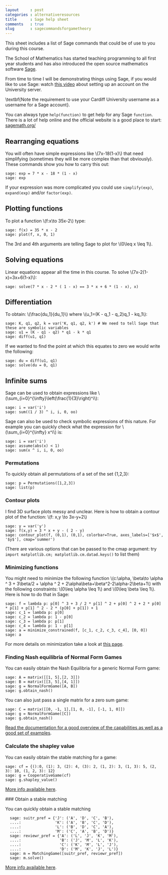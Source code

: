 ```yaml
---
layout     : post
categories : alternativeresources
title      : Sage help sheet
comments   : true
slug       : sagecommandsforgametheory
---
```


This sheet includes a list of Sage commands that could be of use to you during this course.

The School of Mathematics has started teaching programming to all first year students and has also introduced the open source mathematics software [Sage](http://sagemath.org/).

From time to time I will be demonstrating things using Sage, if you would like to use Sage: watch [this video](http://www.youtube.com/watch?v=3E9LvXV_zrA&feature=youtu.be) about setting up an account on the University server.

\textbf{Note the requirement to use your Cardiff University username as a username for a Sage account}.

You can always type `help(function)` to get help for any Sage `function`. There is a lot of help online and the official website is a good place to start: [sagemath.org/](http://sagemath.org/)


## Rearranging equations

You will often have simple expressions like \\(7x-18(1-x)\\) that need simplifying (sometimes they will be more complex than that obviously).
These commands show you how to carry this out:

    sage: exp = 7 * x - 18 * (1 - x)
    sage: exp

If your expression was more complicated you could use `simplify(exp)`, `expand(exp)` and/or `factor(exp)`.

<div class="compute"><script type="text/x-sage">
exp = 7 * x - 18 * (1 - x)
exp
</script></div>

## Plotting functions

To plot a function \\(f:x\to 35x-2\\) type:

    sage: f(x) = 35 * x - 2
    sage: plot(f, x, 0, 1)

The 3rd and 4th arguments are telling Sage to plot for \\(0\leq x \leq 1\\).

<div class="compute"><script type="text/x-sage">
f(x) = 35 * x - 2
plot(f, x, 0, 1)
</script></div>

## Solving equations

Linear equations appear all the time in this course. To solve \\(7x-2(1-x)=3x+6(1-x)\\):

    sage: solve(7 * x - 2 * ( 1 - x) == 3 * x + 6 * (1 - x), x)

<div class="compute"><script type="text/x-sage">
solve(7 * x - 2 * ( 1 - x) == 3 * x + 6 * (1 - x), x)
</script></div>

## Differentiation

To obtain: \\(\frac{du_1}{du_1}\\) where \\(u_1=(K - q_1 - q_2)q_1 - kq_1\\):

    sage: K, q1, q2, k = var('K, q1, q2, k') # We need to tell Sage that these are symbolic variables
    sage: u1 = (K - q1 - q2) * q1 - k * q1
    sage: diff(u1, q1)

<div class="compute"><script type="text/x-sage">
K, q1, q2, k = var('K, q1, q2, k') # We need to tell Sage that these are symbolic variables
u1 = (K - q1 - q2) * q1 - k * q1
diff(u1, q1)
</script></div>

If we wanted to find the point at which this equates to zero we would write the following:

    sage: du = diff(u1, q1)
    sage: solve(du = 0, q1)

<div class="compute"><script type="text/x-sage">
K, q1, q2, k = var('K, q1, q2, k') # We need to tell Sage that these are symbolic variables
u1 = (K - q1 - q2) * q1 - k * q1
du = diff(u1, q1)
solve(du == 0, q1)
</script></div>

## Infinite sums

Sage can be used to obtain expressions like \\(\sum_{i=0}^{\infty}\left(\frac{1}{3}\right)^i\\):

    sage: i = var('i')
    sage: sum((1 / 3) ^ i, i, 0, oo)

<div class="compute"><script type="text/x-sage">
i = var('i')
sum((1 / 3) ^ i, i, 0, oo)
</script></div>

Sage can also be used to check symbolic expressions of this nature. For example you can quickly check what  the expression for \\(\sum_{i=0}^{\infty} x^i\\) is:

    sage: i = var('i')
    sage: assume(abs(x) < 1)
    sage: sum(x ^ i, i, 0, oo)

<div class="compute"><script type="text/x-sage">
i = var('i')
assume(abs(x) < 1)
sum(x ^ i, i, 0, oo)
</script></div>

### Permutations

To quickly obtain all permutations of a set of the set \{1,2,3\}:

    sage: p = Permutations([1,2,3])
    sage: list(p)

<div class="compute"><script type="text/x-sage">
p = Permutations([1, 2, 3])
list(p)
</script></div>

### Contour plots

I find 3D surface plots messy and unclear. Here is how to obtain a contour plot of the function: \\(f: x,y \to 3x-y+2\\)

    sage: y = var('y')
    sage: f(x,y) = 3 * x + y - ( 2 - y)
    sage: contour_plot(f, (0,1), (0,1), colorbar=True, axes_labels=['$x$', '$y$'], cmap='summer')

(There are various options that can be passed to the cmap argument: try `import matplotlib.cm; matplotlib.cm.datad.keys()` to list them)

<div class="compute"><script type="text/x-sage">
y = var('y')
f(x,y) = 3 * x + y - ( 2 - y)
contour_plot(f, (0,1), (0,1), colorbar=True, axes_labels=['$x$', '$y$'], cmap='summer')
</script></div>

### Minimizing functions

You might need to minimize the following function \\(c:\alpha, \beta\to \alpha ^ 3 + 3\beta/2 + \alpha ^ 2 + 2\alpha\beta+\beta^2-2\alpha-2\beta+1\\) with the following constraints: \\(0\leq \alpha \leq 1\\) and \\(0\leq \beta \leq 1\\). Here is how to do that in Sage:

    sage: f = lambda p: p[0] ^ 3 + 3 / 2 * p[1] ^ 2 + p[0] ^ 2 + 2 * p[0] * p[1] + p[1] ^ 2 - 2 * (p[0] + p[1]) + 1
    sage: c_1 = lambda p: p[0]
    sage: c_2 = lambda p: 1 - p[0]
    sage: c_3 = lambda p: p[1]
    sage: c_4 = lambda p: 1 - p[1]
    sage: a = minimize_constrained(f, [c_1, c_2, c_3, c_4], [0, 0])
    sage: a

<div class="compute"><script type="text/x-sage">
f = lambda p: p[0] ^ 3 + 3 / 2 * p[1] ^ 2 + p[0] ^ 2 + 2 * p[0] * p[1] + p[1] ^ 2 - 2 * (p[0] + p[1]) + 1
c_1 = lambda p: p[0]
c_2 = lambda p: 1 - p[0]
c_3 = lambda p: p[1]
c_4 = lambda p: 1 - p[1]
a = minimize_constrained(f, [c_1, c_2, c_3, c_4], [0, 0])
a
</script></div>

For more details on minimization take a look at [this page](http://www.sagemath.org/doc/reference/numerical/sage/numerical/optimize.html).

### Finding Nash equilibria of Normal Form Games

You can easily obtain the Nash Equilibria for a generic Normal Form game:

    sage: A = matrix([[1, 5],[2, 3]])
    sage: B = matrix([[3, 5],[4, 1]])
    sage: g = NormalFormGame([A, B])
    sage: g.obtain_nash()

<div class="compute"><script type="text/x-sage">
A = matrix([[1, 5],[2, 3]])
B = matrix([[3, 5],[4, 1]])
g = NormalFormGame([A, B])
g.obtain_nash()
</script></div>

You can also just pass a single matrix for a zero sum game:

    sage: C = matrix([[0, -1, 1],[1, 0, -1], [-1, 1, 0]])
    sage: g = NormalFormGame([C])
    sage: g.obtain_nash()

<div class="compute"><script type="text/x-sage">
C = matrix([[0, -1, 1],[1, 0, -1], [-1, 1, 0]])
g = NormalFormGame([C])
g.obtain_nash()
</script></div>

[Read the documentation for a good overview of the capabilities as well as a good set of examples](http://www.sagemath.org/doc/reference/game_theory/sage/game_theory/normal_form_game.html).

### Calculate the shapley value

You can easily obtain the stable matching for a game:

    sage: cf = {():0, (1): 3, (2): 4, (3): 2, (1, 2): 3, (1, 3): 5, (2, 3): 10, (1, 2, 3): 12}
    sage: g = CooperativeGame(cf)
    sage: g.shapley_value()

<div class="compute"><script type="text/x-sage">
cf = {():0, (1): 3, (2): 4, (3): 2, (1, 2): 3, (1, 3): 5, (2, 3): 10, (1, 2, 3): 12}
g = CooperativeGame(cf)
g.shapley_value()
</script></div>

[More info available here](http://www.sagemath.org/doc/reference/game_theory/sage/game_theory/cooperative_game.html).

### Obtain a stable matching

You can quickly obtain a stable matching

      sage: suitr_pref = {'J': ('A', 'D', 'C', 'B'),
      ....:               'K': ('A', 'B', 'C', 'D'),
      ....:               'L': ('B', 'D', 'C', 'A'),
      ....:               'M': ('C', 'A', 'B', 'D')}
      sage: reviewr_pref = {'A': ('L', 'J', 'K', 'M'),
      ....:                 'B': ('J', 'M', 'L', 'K'),
      ....:                 'C': ('K', 'M', 'L', 'J'),
      ....:                 'D': ('M', 'K', 'J', 'L')}
      sage: m = MatchingGame([suitr_pref, reviewr_pref])
      sage: m.solve()

<div class="compute"><script type="text/x-sage">
suitr_pref = {'J': ('A', 'D', 'C', 'B'),
              'K': ('A', 'B', 'C', 'D'),
              'L': ('B', 'D', 'C', 'A'),
              'M': ('C', 'A', 'B', 'D')}
reviewr_pref = {'A': ('L', 'J', 'K', 'M'),
                'B': ('J', 'M', 'L', 'K'),
                'C': ('K', 'M', 'L', 'J'),
                'D': ('M', 'K', 'J', 'L')}
m = MatchingGame([suitr_pref, reviewr_pref])
m.solve()
</script></div>

[More info available here](http://www.sagemath.org/doc/reference/game_theory/sage/game_theory/matching_game.html).
